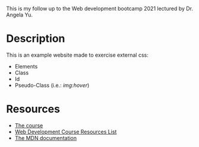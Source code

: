 This is my follow up to the Web development bootcamp 2021 lectured by Dr. Angela Yu.

# Description
This is an example website made to exercise external css:
* Elements
* Class
* Id
* Pseudo-Class (i.e.: *img:hover*)

# Resources
* [The course](https://www.udemy.com/course/the-complete-web-development-bootcamp/)
* [Web Development Course Resources List](https://www.appbrewery.co/p/web-development-course-resources/)
* [The MDN documentation](https://developer.mozilla.org/en-US/docs/Web)